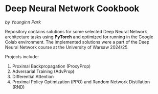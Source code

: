 # Deep Neural Network Cookbook

*by Younginn Park*

Repository contains solutions for some selected Deep Neural Network architecture tasks using **PyTorch** and optimized for running in the Google Colab environment. The implemented solutions were a part of the Deep Neural Network course at the University of Warsaw 2024/25.

Projects include:
1. Proximal Backpropagation (ProxyProp)
2. Adversarial Training (AdvProp)
3. Differential Attention
4. Proximal Policy Optimization (PPO) and Random Network Distillation (RND)

